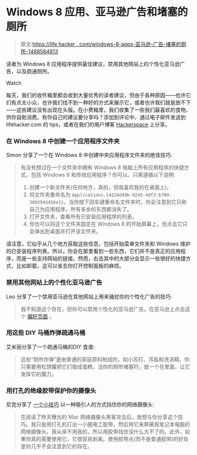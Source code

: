 # Windows 8 应用、亚马逊广告和堵塞的厕所

> 原文:[https://life hacker . com/windows-8-apps-亚马逊-广告-堵塞的厕所-1488584813](https://lifehacker.com/windows-8-apps-amazon-ads-and-clogged-toilets-1488584813)

读者为 Windows 8 应用程序提供最佳建议，禁用其他网站上的个性化亚马逊广告，以及疏通厕所。

Watch

每天，我们的收件箱里都会收到大量优秀的读者建议，但由于各种原因——也许它们有点太小众，也许我们找不到一种好的方式来展示它，或者也许我们就是放不下——这些建议没有出现在头版。在小费箱里，我们收集了一些我们最喜欢的食物，供你自助消费。有你自己的建议要分享吗？添加到评论中，通过电子邮件发送到 lifehacker.com 的 tips，或者在我们的用户博客 [Hackerspace](http://hackerspace.lifehacker.com) 上分享。

### 在 Windows 8 中创建一个应用程序文件夹

Simon 分享了一个在 Windows 8 中创建中央应用程序文件夹的绝佳技巧:

> 有没有想过在一个文件夹中拥有 Windows 8 电脑上所有应用程序的快捷方式，包括 Windows 8 和传统应用程序？你可以。只需遵循以下说明:
> 
> 1.  创建一个新文件夹(任何地方，真的，但我喜欢我的在桌面上)。
> 2.  将文件夹重命名为 `Applications.{4234d49b-0245-4df3-b780-3893943456e1}`。当你按下回车键重命名文件夹时，你会注意到它只称自己为应用程序，所有多余的东西都消失了。
> 3.  打开文件夹，查看所有已安装应用程序的列表。
> 4.  你也可以将这个文件夹固定在 Windows 8 的开始屏幕上，但点击它只会弹出到桌面并打开该文件夹。

请注意，它似乎从几个地方获取这些信息，包括开始菜单文件夹和 Windows 维护的已安装程序列表。所以，你会在那里看到一些东西，它们并不是真正的应用程序，而是一些支持网站的链接。然而，右击其中的大部分会显示一些很好的快捷方式，比如卸载，这可以省去你打开控制面板的麻烦。

### 禁用其他网站上的个性化亚马逊广告

Leo 分享了一个禁用亚马逊在其他网站上用来骚扰你的个性化广告的技巧:

> 我不知道这个存在，但你可以禁用个性化的亚马逊广告。在亚马逊上点击这个 [偏好页面](http://www.amazon.com/gp/dra/info?asc_campaign=InlineText&asc_refurl=https://lifehacker.com/windows-8-apps-amazon-ads-and-clogged-toilets-1488584813&asc_source=&tag=kinjalifehackerlink-20) 。

### 用这些 DIY 马桶炸弹疏通马桶

艾米丽分享了一个疏通马桶的DIY 食谱:

> 这些“厕所炸弹”是由普通的家庭原料制成的，如小苏打、泻盐和洗洁精。你只需要用松饼罐把它们做成蛋糕。当你的厕所堵塞时，放一个在里面，让它发挥它的魔力。

### 用打孔的绝缘胶带保护你的摄像头

尼克分享了 [一个小技巧](https://acanthus219.kinja.com/hole-punch-electrical-tape-for-an-elegant-webcam-privac-1486790920) 以一种吸引人的方式挡住你的网络摄像头:

> 在阅读了昨天曝光的 Mac 网络摄像头黑客攻击后，我想与你分享这个技巧。我只是用打孔机打出一小圈电工胶带，然后用它来屏蔽我笔记本电脑的网络摄像头。我从来不用我的，所以用胶带挡住没什么大不了的。此外，如果你真的需要使用它，它很容易剥离。使用胶带点(而不是普通胶带)的好处是你几乎不会注意到它的存在。